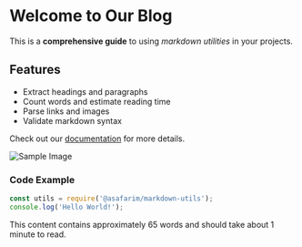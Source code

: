 # Welcome to Our Blog

This is a **comprehensive guide** to using *markdown utilities* in your projects.

## Features

- Extract headings and paragraphs
- Count words and estimate reading time
- Parse links and images
- Validate markdown syntax

Check out our [documentation](https://example.com/docs) for more details.

![Sample Image](https://via.placeholder.com/300x200 "Sample Image Title")

### Code Example

```javascript
const utils = require('@asafarim/markdown-utils');
console.log('Hello World!');
```

This content contains approximately 65 words and should take about 1 minute to read.